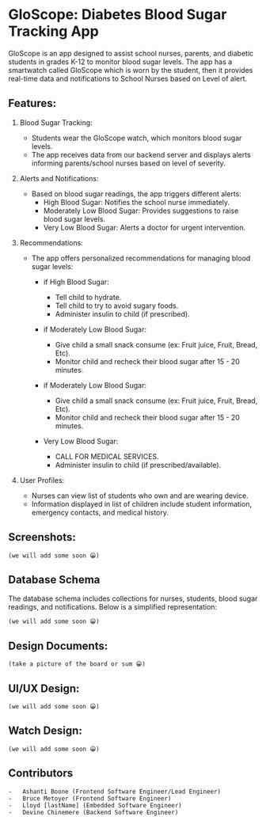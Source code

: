 # GloScope: Diabetes Blood Sugar Tracking App
GloScope is an app designed to assist school nurses, parents, and diabetic students in grades K-12 to monitor blood sugar levels. The app has a smartwatch called GloScope which is worn by the student, then it provides real-time data and notifications to School Nurses based on Level of alert.

## Features:
1. Blood Sugar Tracking:
    - Students wear the GloScope watch, which monitors blood sugar levels.
    - The app receives data from our backend server and displays alerts informing parents/school nurses based on level of severity.

2. Alerts and Notifications:
    - Based on blood sugar readings, the app triggers different alerts:
        - High Blood Sugar: Notifies the school nurse immediately.
        - Moderately Low Blood Sugar: Provides suggestions to raise blood sugar levels.
        - Very Low Blood Sugar: Alerts a doctor for urgent intervention.

3. Recommendations:
    - The app offers personalized recommendations for managing blood sugar levels:
        -  if High Blood Sugar:
            -   Tell child to hydrate.
            -   Tell child to try to avoid sugary foods.
            -   Administer insulin to child (if prescribed).

        -   if Moderately Low Blood Sugar:
            -   Give child a small snack consume (ex: Fruit juice, Fruit, Bread, Etc).
            -   Monitor child and recheck their blood sugar after 15 - 20 minutes.

        -   if Moderately Low Blood Sugar:
            -   Give child a small snack consume (ex: Fruit juice, Fruit, Bread, Etc).
            -   Monitor child and recheck their blood sugar after 15 - 20 minutes.

        -   Very Low Blood Sugar:
            -   CALL FOR MEDICAL SERVICES.
            -   Administer insulin to child (if prescribed/available).

4. User Profiles:
    -   Nurses can view list of students who own and are wearing device.
    -   Information displayed in list of children include student information, emergency contacts, and medical history.


## Screenshots:
    (we will add some soon 😀)

## Database Schema
The database schema includes collections for nurses, students, blood sugar readings, and notifications. Below is a simplified representation:

    (we will add some soon 😀)

## Design Documents:
    (take a picture of the board or sum 😀)


## UI/UX Design:
    (we will add some soon 😀)


## Watch Design:
    (we will add some soon 😀)


## Contributors
    -   Ashanti Boone (Frontend Software Engineer/Lead Engineer)
    -   Bruce Metoyer (Frontend Software Engineer)
    -   Lloyd [lastName] (Embedded Software Engineer)
    -   Devine Chinemere (Backend Software Engineer)


